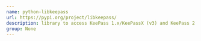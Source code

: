 ```yaml
---
name: python-libkeepass
url: https://pypi.org/project/libkeepass/
description: library to access KeePass 1.x/KeePassX (v3) and KeePass 2.x (v4) files. URL : https://pypi.org/project/libkeepass/ Groups : None
group: None
---
```

